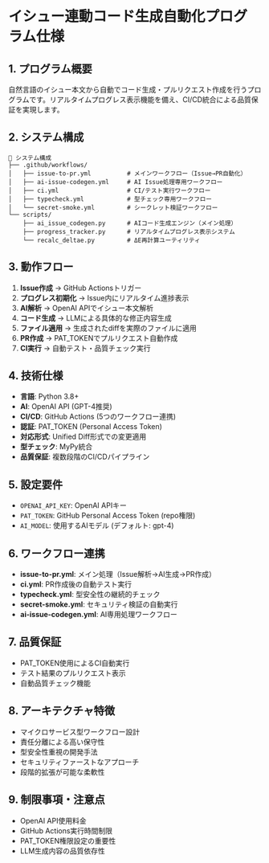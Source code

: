 # イシュー連動コード生成自動化プログラム仕様

## 1. プログラム概要
自然言語のイシュー本文から自動でコード生成・プルリクエスト作成を行うプログラムです。リアルタイムプログレス表示機能を備え、CI/CD統合による品質保証を実現します。

## 2. システム構成
```
📁 システム構成
├── .github/workflows/
│   ├── issue-to-pr.yml          # メインワークフロー（Issue→PR自動化）
│   ├── ai-issue-codegen.yml     # AI Issue処理専用ワークフロー
│   ├── ci.yml                   # CI/テスト実行ワークフロー
│   ├── typecheck.yml            # 型チェック専用ワークフロー
│   └── secret-smoke.yml         # シークレット検証ワークフロー
└── scripts/
    ├── ai_issue_codegen.py      # AIコード生成エンジン（メイン処理）
    ├── progress_tracker.py      # リアルタイムプログレス表示システム
    └── recalc_deltae.py         # ΔE再計算ユーティリティ
```

## 3. 動作フロー
1. **Issue作成** → GitHub Actionsトリガー
2. **プログレス初期化** → Issue内にリアルタイム進捗表示
3. **AI解析** → OpenAI APIでイシュー本文解析
4. **コード生成** → LLMによる具体的な修正内容生成
5. **ファイル適用** → 生成されたdiffを実際のファイルに適用
6. **PR作成** → PAT_TOKENでプルリクエスト自動作成
7. **CI実行** → 自動テスト・品質チェック実行

## 4. 技術仕様
- **言語**: Python 3.8+
- **AI**: OpenAI API (GPT-4推奨)
- **CI/CD**: GitHub Actions (5つのワークフロー連携)
- **認証**: PAT_TOKEN (Personal Access Token)
- **対応形式**: Unified Diff形式での変更適用
- **型チェック**: MyPy統合
- **品質保証**: 複数段階のCI/CDパイプライン

## 5. 設定要件
- `OPENAI_API_KEY`: OpenAI APIキー
- `PAT_TOKEN`: GitHub Personal Access Token (repo権限)
- `AI_MODEL`: 使用するAIモデル (デフォルト: gpt-4)

## 6. ワークフロー連携
- **issue-to-pr.yml**: メイン処理（Issue解析→AI生成→PR作成）
- **ci.yml**: PR作成後の自動テスト実行
- **typecheck.yml**: 型安全性の継続的チェック
- **secret-smoke.yml**: セキュリティ検証の自動実行
- **ai-issue-codegen.yml**: AI専用処理ワークフロー

## 7. 品質保証
- PAT_TOKEN使用によるCI自動実行
- テスト結果のプルリクエスト表示
- 自動品質チェック機能

## 8. アーキテクチャ特徴
- マイクロサービス型ワークフロー設計
- 責任分離による高い保守性
- 型安全性重視の開発手法
- セキュリティファーストなアプローチ
- 段階的拡張が可能な柔軟性

## 9. 制限事項・注意点
- OpenAI API使用料金
- GitHub Actions実行時間制限
- PAT_TOKEN権限設定の重要性
- LLM生成内容の品質依存性
